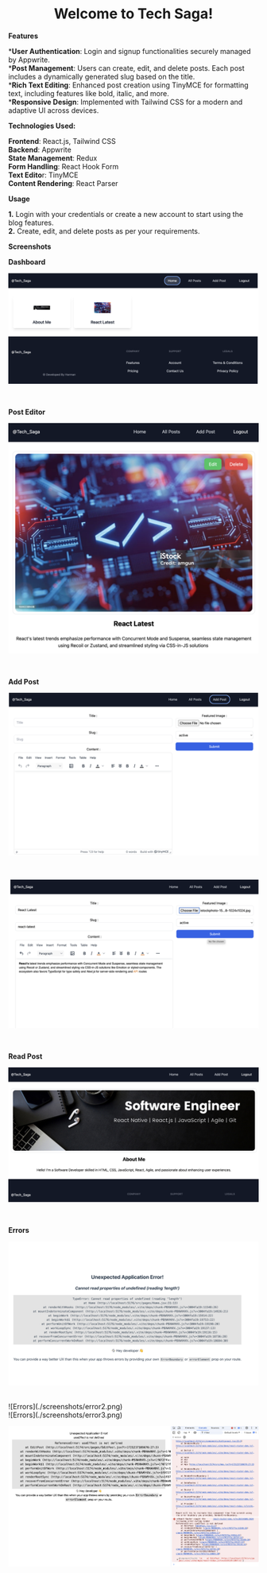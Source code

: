 <div align="center">
  <h1>
     Welcome to Tech Saga! 
  </h1>
</div>


**Features**

***User Authentication**: Login and signup functionalities securely managed by Appwrite.<br>
***Post Management**: Users can create, edit, and delete posts. Each post includes a dynamically generated slug based on the title.<br>
***Rich Text Editing**: Enhanced post creation using TinyMCE for formatting text, including features like bold, italic, and more.<br>
***Responsive Design**: Implemented with Tailwind CSS for a modern and adaptive UI across devices.<br>


**Technologies Used:** <br>

**Frontend**: React.js, Tailwind CSS<br>
**Backend**: Appwrite<br>
**State Management**: Redux<br>
**Form Handling**: React Hook Form<br>
**Text Edito**r: TinyMCE<br>
**Content Rendering**: React Parser<br>



**Usage**

**1.** Login with your credentials or create a new account to start using the blog features.<br>
**2.** Create, edit, and delete posts as per your requirements.<br>


**Screenshots**

**Dashboard**

![Dashboard](./screenshots/Home.png)

<br>

**Post Editor**

![Post Editor](./screenshots/Editpost.png)

<br>

**Add Post**

![Add Post](./screenshots/AddPost.png)

<br>

![Add Post](./screenshots/addpost2.png)

<br>

**Read Post**

![Read Post](./screenshots/readpost.png)

<br>

**Errors**

![Errors](./screenshots/error1.png)

<br>
![Errors](./screenshots/error2.png)

<br>
![Errors](./screenshots/error3.png)

<br>

![Errors](./screenshots/error4.png)










